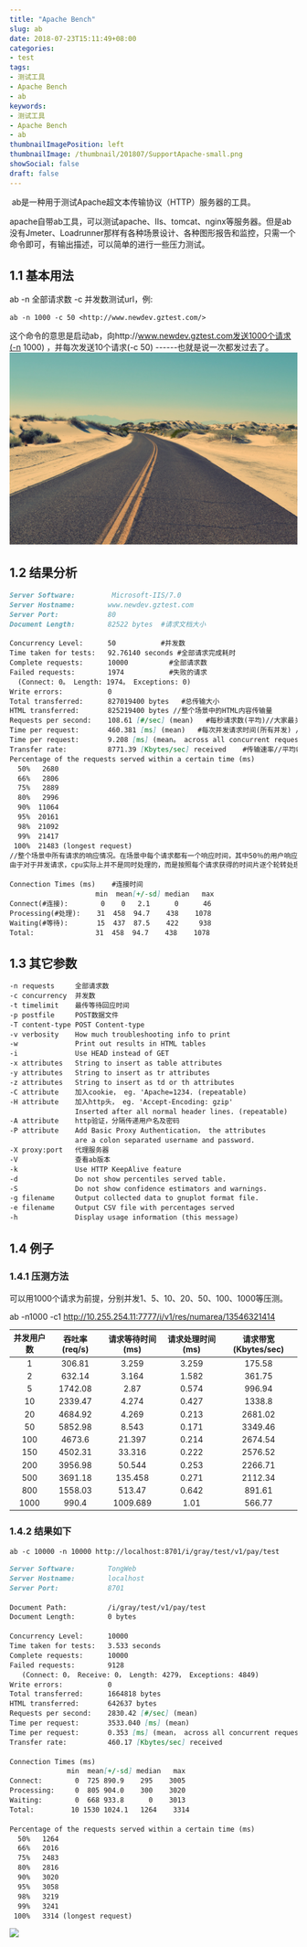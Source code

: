 ```yaml
---
title: "Apache Bench"
slug: ab
date: 2018-07-23T15:11:49+08:00
categories:
- test
tags:
- 测试工具
- Apache Bench
- ab
keywords:
- 测试工具
- Apache Bench
- ab
thumbnailImagePosition: left
thumbnailImage: /thumbnail/201807/SupportApache-small.png
showSocial: false
draft: false
---
```

​	ab是一种用于测试Apache超文本传输协议（HTTP）服务器的工具。
<!--more-->

​	apache自带ab工具，可以测试apache、IIs、tomcat、nginx等服务器。但是ab没有Jmeter、Loadrunner那样有各种场景设计、各种图形报告和监控，只需一个命令即可，有输出描述，可以简单的进行一些压力测试。

## 1.1 基本用法

ab -n 全部请求数 -c 并发数测试url，例:

```
ab -n 1000 -c 50 <http://www.newdev.gztest.com/>
```

这个命令的意思是启动ab，向http://www.newdev.gztest.com发送1000个请求(-n 1000) ，并每次发送10个请求(-c 50) ------也就是说一次都发过去了。![](/assets/img01.jpg)

## 1.2 结果分析

```markdown
Server Software:         Microsoft-IIS/7.0
Server Hostname:        www.newdev.gztest.com
Server Port:            80
Document Length:        82522 bytes  #请求文档大小

Concurrency Level:      50           #并发数  
Time taken for tests:   92.76140 seconds #全部请求完成耗时
Complete requests:      10000          #全部请求数
Failed requests:        1974           #失败的请求
  (Connect: 0。 Length: 1974。 Exceptions: 0)
Write errors:           0
Total transferred:      827019400 bytes   #总传输大小 
HTML transferred:       825219400 bytes //整个场景中的HTML内容传输量
Requests per second:    108.61 [#/sec] (mean)   #每秒请求数(平均)//大家最关心的指标之一，相当于 LR 中的每秒事务数，后面括号中的 mean 表示这是一个平均值
Time per request:       460.381 [ms] (mean)   #每次并发请求时间(所有并发) //大家最关心的指标之二，相当于 LR 中的平均事务响应时间，后面括号中的 mean 表示这是一个平均值
Time per request:       9.208 [ms] (mean。 across all concurrent requests)   #每一请求时间(并发平均)  //每个请求实际运行时间的平均值
Transfer rate:          8771.39 [Kbytes/sec] received    #传输速率//平均每秒网络上的流量，可以帮助排除是否存在网络流量过大导致响应时间延长的问题
Percentage of the requests served within a certain time (ms)
  50%   2680
  66%   2806
  75%   2889
  80%   2996
  90%  11064
  95%  20161
  98%  21092
  99%  21417
 100%  21483 (longest request)
//整个场景中所有请求的响应情况。在场景中每个请求都有一个响应时间，其中50％的用户响应时间小于2680毫秒，60％的用户响应时间小于2806毫秒，最大的响应时间小于21417毫秒 
由于对于并发请求，cpu实际上并不是同时处理的，而是按照每个请求获得的时间片逐个轮转处理的，所以基本上第一个Time per request时间约等于第二个Time per request时间乘以并发请求数。

Connection Times (ms)    #连接时间
             	     min  mean[+/-sd] median   max
Connect(#连接):        0    0   2.1      0      46
Processing(#处理):    31  458  94.7    438    1078
Waiting(#等待):       15  437  87.5    422     938
Total:         	     31  458  94.7    438    1078

```



## 1.3 其它参数

```markdown
-n requests     全部请求数
-c concurrency  并发数
-t timelimit    最传等待回应时间
-p postfile     POST数据文件
-T content-type POST Content-type
-v verbosity    How much troubleshooting info to print
-w              Print out results in HTML tables
-i              Use HEAD instead of GET
-x attributes   String to insert as table attributes
-y attributes   String to insert as tr attributes
-z attributes   String to insert as td or th attributes
-C attribute    加入cookie， eg. 'Apache=1234. (repeatable)
-H attribute    加入http头， eg. 'Accept-Encoding: gzip'
                Inserted after all normal header lines. (repeatable)
-A attribute    http验证，分隔传递用户名及密码
-P attribute    Add Basic Proxy Authentication， the attributes
                are a colon separated username and password.
-X proxy:port   代理服务器
-V              查看ab版本
-k              Use HTTP KeepAlive feature
-d              Do not show percentiles served table.
-S              Do not show confidence estimators and warnings.
-g filename     Output collected data to gnuplot format file.
-e filename     Output CSV file with percentages served
-h              Display usage information (this message)
```

## 1.4 例子

### 1.4.1 压测方法

可以用1000个请求为前提，分别并发1、5、10、20、50、100、1000等压测。

ab -n1000 -c1 http://10.255.254.11:7777/i/v1/res/numarea/13546321414

| **并发用户数** | **吞吐率(req/s)** | **请求等待时间(ms)** | **请求处理时间(ms)** | **请求带宽(Kbytes/sec)** |
| :------------: | :---------------: | :------------------: | :------------------: | :----------------------: |
|       1        |      306.81       |        3.259         |        3.259         |          175.58          |
|       2        |      632.14       |        3.164         |        1.582         |          361.75          |
|       5        |      1742.08      |         2.87         |        0.574         |          996.94          |
|       10       |      2339.47      |        4.274         |        0.427         |          1338.8          |
|       20       |      4684.92      |        4.269         |        0.213         |         2681.02          |
|       50       |      5852.98      |        8.543         |        0.171         |         3349.46          |
|      100       |      4673.6       |        21.397        |        0.214         |         2674.54          |
|      150       |      4502.31      |        33.316        |        0.222         |         2576.52          |
|      200       |      3956.98      |        50.544        |        0.253         |         2266.71          |
|      500       |      3691.18      |       135.458        |        0.271         |         2112.34          |
|      800       |      1558.03      |        513.47        |        0.642         |          891.61          |
|      1000      |       990.4       |       1009.689       |         1.01         |          566.77          |



### 1.4.2 结果如下

```
ab -c 10000 -n 10000 http://localhost:8701/i/gray/test/v1/pay/test
```

```markdown
Server Software:        TongWeb
Server Hostname:        localhost
Server Port:            8701

Document Path:          /i/gray/test/v1/pay/test
Document Length:        0 bytes

Concurrency Level:      10000
Time taken for tests:   3.533 seconds
Complete requests:      10000
Failed requests:        9128
   (Connect: 0， Receive: 0， Length: 4279， Exceptions: 4849)
Write errors:           0
Total transferred:      1664818 bytes
HTML transferred:       642637 bytes
Requests per second:    2830.42 [#/sec] (mean)
Time per request:       3533.040 [ms] (mean)
Time per request:       0.353 [ms] (mean， across all concurrent requests)
Transfer rate:          460.17 [Kbytes/sec] received

Connection Times (ms)
              min  mean[+/-sd] median   max
Connect:        0  725 890.9    295    3005
Processing:     0  805 904.0    300    3020
Waiting:        0  668 933.8      0    3013
Total:         10 1530 1024.1   1264    3314

Percentage of the requests served within a certain time (ms)
  50%   1264
  66%   2016
  75%   2483
  80%   2816
  90%   3020
  95%   3058
  98%   3219
  99%   3241
 100%   3314 (longest request)
```

![](http://psgf5bfka.bkt.clouddn.com/hugo/img/20190602180548.jpg?imageView2/1/w/250/h/250/q/100)

